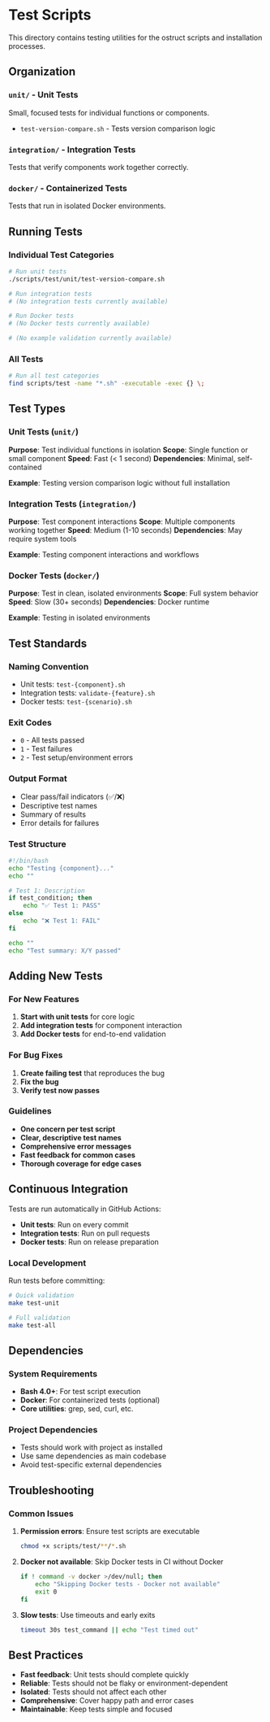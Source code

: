 # Test Scripts

This directory contains testing utilities for the ostruct scripts and installation processes.

## Organization

### `unit/` - Unit Tests

Small, focused tests for individual functions or components.

- `test-version-compare.sh` - Tests version comparison logic

### `integration/` - Integration Tests

Tests that verify components work together correctly.

### `docker/` - Containerized Tests

Tests that run in isolated Docker environments.

## Running Tests

### Individual Test Categories

```bash
# Run unit tests
./scripts/test/unit/test-version-compare.sh

# Run integration tests
# (No integration tests currently available)

# Run Docker tests
# (No Docker tests currently available)

# (No example validation currently available)
```

### All Tests

```bash
# Run all test categories
find scripts/test -name "*.sh" -executable -exec {} \;
```

## Test Types

### Unit Tests (`unit/`)

**Purpose**: Test individual functions in isolation
**Scope**: Single function or small component
**Speed**: Fast (< 1 second)
**Dependencies**: Minimal, self-contained

**Example**: Testing version comparison logic without full installation

### Integration Tests (`integration/`)

**Purpose**: Test component interactions
**Scope**: Multiple components working together
**Speed**: Medium (1-10 seconds)
**Dependencies**: May require system tools

**Example**: Testing component interactions and workflows

### Docker Tests (`docker/`)

**Purpose**: Test in clean, isolated environments
**Scope**: Full system behavior
**Speed**: Slow (30+ seconds)
**Dependencies**: Docker runtime

**Example**: Testing in isolated environments

## Test Standards

### Naming Convention

- Unit tests: `test-{component}.sh`
- Integration tests: `validate-{feature}.sh`
- Docker tests: `test-{scenario}.sh`

### Exit Codes

- `0` - All tests passed
- `1` - Test failures
- `2` - Test setup/environment errors

### Output Format

- Clear pass/fail indicators (✅/❌)
- Descriptive test names
- Summary of results
- Error details for failures

### Test Structure

```bash
#!/bin/bash
echo "Testing {component}..."
echo ""

# Test 1: Description
if test_condition; then
    echo "✅ Test 1: PASS"
else
    echo "❌ Test 1: FAIL"
fi

echo ""
echo "Test summary: X/Y passed"
```

## Adding New Tests

### For New Features

1. **Start with unit tests** for core logic
2. **Add integration tests** for component interaction
3. **Add Docker tests** for end-to-end validation

### For Bug Fixes

1. **Create failing test** that reproduces the bug
2. **Fix the bug**
3. **Verify test now passes**

### Guidelines

- **One concern per test script**
- **Clear, descriptive test names**
- **Comprehensive error messages**
- **Fast feedback for common cases**
- **Thorough coverage for edge cases**

## Continuous Integration

Tests are run automatically in GitHub Actions:

- **Unit tests**: Run on every commit
- **Integration tests**: Run on pull requests
- **Docker tests**: Run on release preparation

### Local Development

Run tests before committing:

```bash
# Quick validation
make test-unit

# Full validation
make test-all
```

## Dependencies

### System Requirements

- **Bash 4.0+**: For test script execution
- **Docker**: For containerized tests (optional)
- **Core utilities**: grep, sed, curl, etc.

### Project Dependencies

- Tests should work with project as installed
- Use same dependencies as main codebase
- Avoid test-specific external dependencies

## Troubleshooting

### Common Issues

1. **Permission errors**: Ensure test scripts are executable

   ```bash
   chmod +x scripts/test/**/*.sh
   ```

2. **Docker not available**: Skip Docker tests in CI without Docker

   ```bash
   if ! command -v docker >/dev/null; then
       echo "Skipping Docker tests - Docker not available"
       exit 0
   fi
   ```

3. **Slow tests**: Use timeouts and early exits

   ```bash
   timeout 30s test_command || echo "Test timed out"
   ```

## Best Practices

- **Fast feedback**: Unit tests should complete quickly
- **Reliable**: Tests should not be flaky or environment-dependent
- **Isolated**: Tests should not affect each other
- **Comprehensive**: Cover happy path and error cases
- **Maintainable**: Keep tests simple and focused
